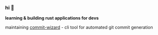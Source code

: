 ### hi 👋

**learning & building rust applications for devs**

maintaining [commit-wizard](https://github.com/jamiehdev/commit-wizard) - cli tool for automated git commit generation